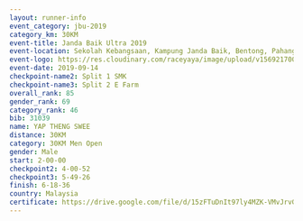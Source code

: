 ```yaml
---
layout: runner-info 
event_category: jbu-2019 
category_km: 30KM 
event-title: Janda Baik Ultra 2019 
event-location: Sekolah Kebangsaan, Kampung Janda Baik, Bentong, Pahang, Malaysia 
event-logo: https://res.cloudinary.com/raceyaya/image/upload/v1569217009/logo/janda-baik_vch1pc.jpg 
event-date: 2019-09-14 
checkpoint-name2: Split 1 SMK 
checkpoint-name3: Split 2 E Farm 
overall_rank: 85
gender_rank: 69
category_rank: 46
bib: 31039
name: YAP THENG SWEE
distance: 30KM
category: 30KM Men Open
gender: Male
start: 2-00-00
checkpoint2: 4-00-52
checkpoint3: 5-49-26
finish: 6-18-36
country: Malaysia
certificate: https://drive.google.com/file/d/15zFTuDnIt97ly4MZK-VMvJrvGD35bsS1/view?usp=sharing
---
```

